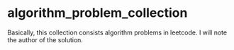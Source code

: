 # algorithm_problem_collection

Basically, this collection consists algorithm problems in leetcode.
I will note the author of the solution.
